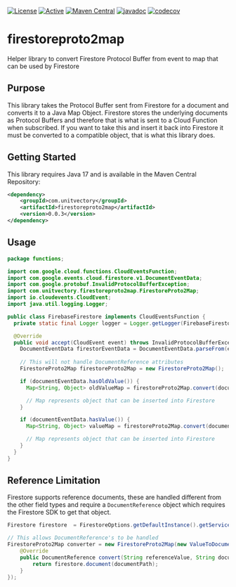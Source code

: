 [![License](https://img.shields.io/badge/License-Apache%202.0-blue.svg)](https://opensource.org/licenses/Apache-2.0) [![Active](https://img.shields.io/badge/Status-Active-green)](https://guide.unitvectorylabs.com/bestpractices/status/#active) [![Maven Central](https://img.shields.io/maven-central/v/com.unitvectory/firestoreproto2map)](https://central.sonatype.com/artifact/com.unitvectory/firestoreproto2map) [![javadoc](https://javadoc.io/badge2/com.unitvectory/firestoreproto2map/javadoc.svg)](https://javadoc.io/doc/com.unitvectory/firestoreproto2map) [![codecov](https://codecov.io/gh/UnitVectorY-Labs/firestoreproto2map/graph/badge.svg?token=1PXHW608HT)](https://codecov.io/gh/UnitVectorY-Labs/firestoreproto2map)

# firestoreproto2map

Helper library to convert Firestore Protocol Buffer from event to map that can be used by Firestore

## Purpose

This library takes the Protocol Buffer sent from Firestore for a document and converts it to a Java Map Object. Firestore stores the underlying documents as Protocol Buffers and therefore that is what is sent to a Cloud Function when subscribed. If you want to take this and insert it back into Firestore it must be converted to a compatible object, that is what this library does.

## Getting Started

This library requires Java 17 and is available in the Maven Central Repository:

```xml
<dependency>
    <groupId>com.unitvectory</groupId>
    <artifactId>firestoreproto2map</artifactId>
    <version>0.0.3</version>
</dependency>
```

## Usage

```java
package functions;

import com.google.cloud.functions.CloudEventsFunction;
import com.google.events.cloud.firestore.v1.DocumentEventData;
import com.google.protobuf.InvalidProtocolBufferException;
import com.unitvectory.firestoreproto2map.FirestoreProto2Map;
import io.cloudevents.CloudEvent;
import java.util.logging.Logger;

public class FirebaseFirestore implements CloudEventsFunction {
  private static final Logger logger = Logger.getLogger(FirebaseFirestore.class.getName());

  @Override
  public void accept(CloudEvent event) throws InvalidProtocolBufferException {
    DocumentEventData firestorEventData = DocumentEventData.parseFrom(event.getData().toBytes());
    
    // This will not handle DocumentReference attributes
    FirestoreProto2Map firestoreProto2Map = new FirestoreProto2Map();

    if (documentEventData.hasOldValue()) {
      Map<String, Object> oldValueMap = firestoreProto2Map.convert(documentEventData.getOldValue());

      // Map represents object that can be inserted into Firestore
    }

    if (documentEventData.hasValue()) {
      Map<String, Object> valueMap = firestoreProto2Map.convert(documentEventData.getValue());

      // Map represents object that can be inserted into Firestore
    }
  }
}
```

## Reference Limitation

Firestore supports reference documents, these are handled different from the other field types and require a `DocumentReference` object which requires the Firestore SDK to get that object.

```java
Firestore firestore  = FirestoreOptions.getDefaultInstance().getService();

// This allows DocumentReference's to be handled
FirestoreProto2Map converter = new FirestoreProto2Map(new ValueToDocumentReferenceMapper() {
    @Override
    public DocumentReference convert(String referenceValue, String documentPath) {
        return firestore.document(documentPath);
    }
});
```
